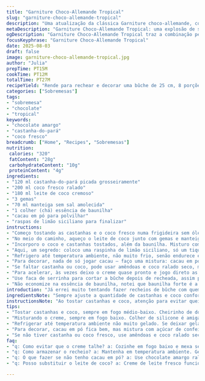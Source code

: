 ```yaml
---
title: "Garniture Choco-Allemande Tropical"
slug: "garniture-choco-allemande-tropical"
description: "Uma atualização da clássica Garniture choco-allemande, com toque tropical e ingredientes adaptados. No lugar das pacanes, uso castanha-do-pará, mais sabor e crocância diferente. A cocoada é substituída por coco fresco ralado, garantindo mais textura e frescor. Na base cremosa, troco o leite concentrado por leite de coco cremoso para balancear doçura. O preparo exige atenção à textura do creme — nem muito mole, nem dura demais. O toque final com raspas de limão siciliano pega o amargor do cacau e equilibra tudo. Serve para recheio ou cobertura, fácil e versátil."
metaDescription: "Garniture Choco-Allemande Tropical: uma explosão de sabores tropicais com castanha-do-pará e coco fresco. Aprenda a fazer você mesmo."
ogDescription: "Garniture Choco-Allemande Tropical traz a combinação perfeita entre chocolate e toques tropicais. Descubra essa delícia em sua cozinha."
focusKeyphrase: "Garniture Choco-Allemande Tropical"
date: 2025-08-03
draft: false
image: garniture-choco-allemande-tropical.jpg
author: "Julia"
prepTime: PT15M
cookTime: PT12M
totalTime: PT27M
recipeYield: "Rende para rechear e decorar uma bûche de 25 cm, 8 porções"
categories: ["Sobremesas"]
tags:
- "sobremesa"
- "chocolate"
- "tropical"
keywords:
- "chocolate amargo"
- "castanha-do-pará"
- "coco fresco"
breadcrumb: ["Home", "Recipes", "Sobremesas"]
nutrition: 
 calories: "320"
 fatContent: "28g"
 carbohydrateContent: "10g"
 proteinContent: "4g"
ingredients:
- "120 ml castanha-do-pará picada grosseiramente"
- "200 ml coco fresco ralado"
- "180 ml leite de coco cremoso"
- "3 gemas"
- "70 ml manteiga sem sal amolecida"
- "1 colher (chá) essência de baunilha"
- "cacau em pó para polvilhar"
- "raspas de limão siciliano para finalizar"
instructions:
- "Começo tostando as castanhas e o coco fresco numa frigideira sem óleo, fogo médio-baixo. Mexo sempre, até cheirar aquele aroma intenso, madeira queimada doce. Não deixe dourar demais; queima rápido e amarga, fica ruinzinho rápido. Retiro e deixo esfriar."
- "No meio do caminho, aqueço o leite de coco junto com gemas e manteiga numa panela pequena. Baixo o fogo pro mínimo e mexo sem parar, com uma colher de silicone, não pode cozinhar rápido demais senão talha a gema. O ponto é quando o creme fica levemente espesso — textura para cobrir o dorso da colher, o clássico ‘napper’, sabe? Deve demorar uns 6 a 7 minutos, escuto o cozimento no borbulhar leve. Se ferver muito, vira ovo mexido, que desastre."
- "Incorporo o coco e castanhas tostados, além da baunilha. Misturo com carinho, sem pressa — a manteiga ajuda na cremosidade, a castanha solta um croque que equilibra com o coco."
- "Aqui, um segredo: coloco uma raspinha de limão siciliano, só um tiquinho para cortar a doçura e enaltecer o amargor do cacau que vai na finalização. Funciona muito, peguei essa ideia na cozinha da minha avó."
- "Refrigero até temperatura ambiente, não muito frio, senão endurece e perde a maciez boa para espalhar. Se deixar gelando demais, deixa amolecer um pouco fora da geladeira antes de usar."
- "Para decorar, nada de só jogar cacau — faço uma mistura: cacau em pó peneirado com um pouquinho de açúcar de confeiteiro e lasquinhas de chocolate 70%. Polvilho com cuidado sobre a bûche enrolada, finalizo com as raspas de limão, o contraste visual fica lindo e o aroma, outra história."
- "Se faltar castanha ou coco, pode usar amêndoas e coco ralado seco, mas ajusto o tempo de tostagem, secam rápido. Se der preguiça do leite de coco, o creme pode ser feito com creme de leite fresco, engrossando lentamente e incorporando açúcar demerara - textura diferente, mais densa, mas funciona. Só cuidado com o ponto! Preferi leite de coco para balancear doçura e adicionar umidade."
- "Para acelerar, às vezes deixo o creme quase pronto e jogo direto as castanhas e o coco quente sobre ele, acentuando aromas sem perder crocância — tem que tomar cuidado pra não talhar o creme então mexo rápido."
- "Use faca de serrinha para cortar a bûche depois de recheada, assim preserva a textura sem desmontar a decoração."
- "Não economize na essência de baunilha, notei que baunilha forte é a alma do recheio, sem ela fica meio apagadão."
introduction: "Já errei muito tentando fazer recheios de bûche com quem sabe quê industrializado. Nada pior que uma massa seca com recheio enjoativo, super doce, sem textura. Na minha mão, a coisa virou outra. Gosto do croque da castanha e do frescor do coco, já optei uma vez por noz-pecã que é mais macia e suave, mas a castanha-do-pará dá uma robustez na textura que casa bem com chocolate amargo depois. Entendi que creme de leite puro dói no bolso e quebra a leveza, aí aprendi a usar leite de coco — um umbigo de cremosidade e leveza. Sigo sempre pelo olho e paladar, porque tempo nem sempre é regra. Ah, e não resisto a um toque cítrico pra dar personalidade, que dirá ao paladar. A cozinha é prática, ouvir o barulho do fogo, sentir o perfume sendo liberado no ar é que guia. E segue, porque recheio mole demais vira fiasco ao enrolar, e entendeu pilha o preparo tudo antes de montar a sobremesa. Oh, a simplicidade dentro da execução é o que desafia a gente, uma coisa me ensinou a outra: textura, sabor e equilíbrio têm que andar lado a lado."
ingredientsNote: "Sempre ajuste a quantidade de castanhas e coco conforme a crocância desejada. O uso de castanha-do-pará traz gordura natural que ajuda no cremoso final, mas se preferir menos gordura, almendra crua é uma boa alternativa. Coco fresco é essencial para um sabor genuíno, mas o coco ralado seco pode substituir — só não esqueça que a textura ficará mais seca e precisa refogar mais pra hidratar. Opção de leite de coco cremoso é importante para o equilíbrio entre doçura e umidade, pode substituir parcialmente por creme de leite em casos de textura mais densa desejada. Use manteiga sem sal para controlar salinidade do recheio, manteiga com sal pode alterar resultados. Essência de baunilha é barata e pode ser trocada por fava de baunilha se quiser aroma mais intenso, só lembre de remover as sementes pra não ficar grãozão no recheio. Cacau em pó para a finalização deve ser sem açúcar para manter amargor, doce demais estraga o jogo. Limão siciliano não é obrigatório, mas funciona como um corte de açúcar, evitando que a sobremesa fique enjoativa. Caso não tenha, raspas de laranja são opção válida, mas mudam perfil de sabor."
instructionsNote: "Ao tostar castanhas e coco, atenção para evitar queimar — mexa sempre com espátula, observe mudança de cor e cheiro. O aroma é primeiro sinal de que está pronto, o tom dourado intenso, porém sem partes pretas. Creme feito em fogo baixo evita que a gema cozinhe rápido demais. Use colher de silicone para mexer, cobre melhor o fundo e evita pontos de calor que causam coagulação. Consistência ideal do creme é perceptível ao ver o líquido cobrir a colher como uma camada grossa, se deixar escorrer rápido é que precisa mais tempo. É crucial retirar do fogo ainda um pouco mole, pois esfria e engrossa. Misture ingredientes secos (castanha e coco) com cuidado pra não desmanchar crocância. Ao incorporar essência de baunilha e raspas cítricas, faça no fim para preservar aromas frescos. Para conservar antes de usar, mantenha em temperatura ambiente – gelar demais endurece recheio demais, dificultando espalhar por cima da massa. Para decorar, peneirar o cacau evita grumos e textura arenosa em boca. Polvilhe com paciência e finaliza com raspas para contraste visual e aroma que vai surpreender. O corte da bûche com faca serrilhada evita esmagar a massa e perder o charme do efeito rústico do recheio com pedaços. Se quiser incrementar, misture uma pitada de canela em pó no recheio — sabor exótico e quente, combina com o espírito natalino da sobremesa."
tips:
- "Tostar castanhas e coco, sempre em fogo médio-baixo. Cheirinho de doce queimado é sinal de que tá quase bom. Cuidado para não queimar - mexendo sempre, observa a cor. Um tom dourado sem preto é o ideal. A textura muda muito rápida também. Esfria fora do fogo."
- "Misturando o creme, sempre em fogo baixo. Colher de silicone é amiga da receita. Evita que engrosse rápido demais. Queimar a gema não é legal. Não esqueça de mexer. O tempo vai depender do seu fogo. O resultado é um creme que cobre bem a colher."
- "Refrigerar até temperatura ambiente não muito gelado. Se deixar gelar, complica pra espalhar depois. Misture bem e mantenha a maciez. Dica: se o creme endurecer, tira da geladeira e deixa fora antes de usar. Maciez é fundamental para trabalhar o recheio."
- "Para decorar, cacau em pó fica bem, mas mistura com açúcar de confeiteiro. Mas ajuste a textura. O objetivo é cobrir sem grumos. Raspar limão no final ajuda muito no aroma. Isso dá um toque visual incrível, e o contraste do chocolate é lindo."
- "Se não tiver castanha ou coco fresco, use amêndoas e coco ralado seco. Sim, tem que ajustar o tempo de tostagem. Eles secam rápido e mudam a textura do recheio. O leite de coco cremoso é fundamental. Se não tiver, creme de leite serve mas muda a leveza."
faq:
- "q: Como evitar que o creme talhe? a: Cozinhe em fogo baixo e mexa sempre. A temperatura queima a gema. O tempo é fundamental. Não deixe ferver muito."
- "q: Como armazenar o recheio? a: Mantenha em temperatura ambiente. Geladeira é fria demais. Se esfriar demais, tira um pouco antes de usar. Pode resfriar depois de pronto."
- "q: O que fazer se não tenho cacau em pó? a: Use chocolate amargo ralado. Mas atenção, muda a textura. A intensidade do sabor é muito boa. Ajuste a quantidade."
- "q: Posso substituir o leite de coco? a: Creme de leite fresco funciona, mas textura será diferente. O leite de coco dá umidade. Atenção ao ponto de cozimento."

---
```


